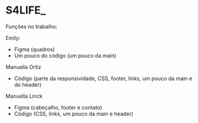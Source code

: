 # S4LIFE_
Funções no trabalho:

Emily:
 - Figma (quadros)
 - Um pouco do código (um pouco da main)

Manuella Ortiz
 - Código (parte da responsividade, CSS, footer, links, um pouco da main e do header)

Manuella Linck
 - Figma (cabeçalho, footer e contato)
 - Código (CSS, links, um pouco da main e header)

